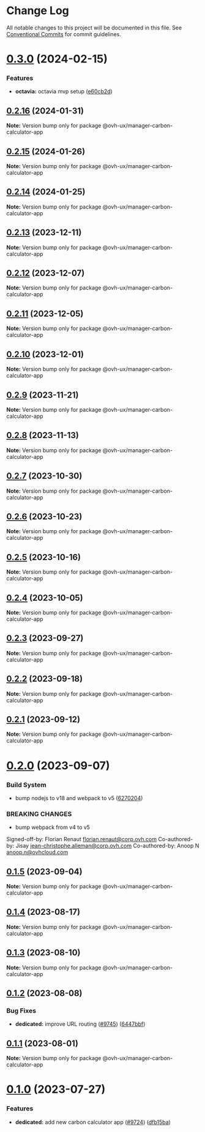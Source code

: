# Change Log

All notable changes to this project will be documented in this file.
See [Conventional Commits](https://conventionalcommits.org) for commit guidelines.

# [0.3.0](https://github.com/ovh/manager/compare/@ovh-ux/manager-carbon-calculator-app@0.2.16...@ovh-ux/manager-carbon-calculator-app@0.3.0) (2024-02-15)


### Features

* **octavia:** octavia mvp setup ([e60cb2d](https://github.com/ovh/manager/commit/e60cb2d4bff27616b5f37d64334816105a830e8f))





## [0.2.16](https://github.com/ovh/manager/compare/@ovh-ux/manager-carbon-calculator-app@0.2.15...@ovh-ux/manager-carbon-calculator-app@0.2.16) (2024-01-31)

**Note:** Version bump only for package @ovh-ux/manager-carbon-calculator-app





## [0.2.15](https://github.com/ovh/manager/compare/@ovh-ux/manager-carbon-calculator-app@0.2.14...@ovh-ux/manager-carbon-calculator-app@0.2.15) (2024-01-26)

**Note:** Version bump only for package @ovh-ux/manager-carbon-calculator-app





## [0.2.14](https://github.com/ovh/manager/compare/@ovh-ux/manager-carbon-calculator-app@0.2.13...@ovh-ux/manager-carbon-calculator-app@0.2.14) (2024-01-25)

**Note:** Version bump only for package @ovh-ux/manager-carbon-calculator-app





## [0.2.13](https://github.com/ovh/manager/compare/@ovh-ux/manager-carbon-calculator-app@0.2.12...@ovh-ux/manager-carbon-calculator-app@0.2.13) (2023-12-11)

**Note:** Version bump only for package @ovh-ux/manager-carbon-calculator-app





## [0.2.12](https://github.com/ovh/manager/compare/@ovh-ux/manager-carbon-calculator-app@0.2.11...@ovh-ux/manager-carbon-calculator-app@0.2.12) (2023-12-07)

**Note:** Version bump only for package @ovh-ux/manager-carbon-calculator-app





## [0.2.11](https://github.com/ovh/manager/compare/@ovh-ux/manager-carbon-calculator-app@0.2.10...@ovh-ux/manager-carbon-calculator-app@0.2.11) (2023-12-05)

**Note:** Version bump only for package @ovh-ux/manager-carbon-calculator-app





## [0.2.10](https://github.com/ovh/manager/compare/@ovh-ux/manager-carbon-calculator-app@0.2.9...@ovh-ux/manager-carbon-calculator-app@0.2.10) (2023-12-01)

**Note:** Version bump only for package @ovh-ux/manager-carbon-calculator-app





## [0.2.9](https://github.com/ovh/manager/compare/@ovh-ux/manager-carbon-calculator-app@0.2.8...@ovh-ux/manager-carbon-calculator-app@0.2.9) (2023-11-21)

**Note:** Version bump only for package @ovh-ux/manager-carbon-calculator-app





## [0.2.8](https://github.com/ovh/manager/compare/@ovh-ux/manager-carbon-calculator-app@0.2.7...@ovh-ux/manager-carbon-calculator-app@0.2.8) (2023-11-13)

**Note:** Version bump only for package @ovh-ux/manager-carbon-calculator-app





## [0.2.7](https://github.com/ovh/manager/compare/@ovh-ux/manager-carbon-calculator-app@0.2.6...@ovh-ux/manager-carbon-calculator-app@0.2.7) (2023-10-30)

**Note:** Version bump only for package @ovh-ux/manager-carbon-calculator-app





## [0.2.6](https://github.com/ovh/manager/compare/@ovh-ux/manager-carbon-calculator-app@0.2.5...@ovh-ux/manager-carbon-calculator-app@0.2.6) (2023-10-23)

**Note:** Version bump only for package @ovh-ux/manager-carbon-calculator-app





## [0.2.5](https://github.com/ovh/manager/compare/@ovh-ux/manager-carbon-calculator-app@0.2.4...@ovh-ux/manager-carbon-calculator-app@0.2.5) (2023-10-16)

**Note:** Version bump only for package @ovh-ux/manager-carbon-calculator-app





## [0.2.4](https://github.com/ovh/manager/compare/@ovh-ux/manager-carbon-calculator-app@0.2.3...@ovh-ux/manager-carbon-calculator-app@0.2.4) (2023-10-05)

**Note:** Version bump only for package @ovh-ux/manager-carbon-calculator-app





## [0.2.3](https://github.com/ovh/manager/compare/@ovh-ux/manager-carbon-calculator-app@0.2.2...@ovh-ux/manager-carbon-calculator-app@0.2.3) (2023-09-27)

**Note:** Version bump only for package @ovh-ux/manager-carbon-calculator-app





## [0.2.2](https://github.com/ovh/manager/compare/@ovh-ux/manager-carbon-calculator-app@0.2.1...@ovh-ux/manager-carbon-calculator-app@0.2.2) (2023-09-18)

**Note:** Version bump only for package @ovh-ux/manager-carbon-calculator-app





## [0.2.1](https://github.com/ovh/manager/compare/@ovh-ux/manager-carbon-calculator-app@0.2.0...@ovh-ux/manager-carbon-calculator-app@0.2.1) (2023-09-12)

**Note:** Version bump only for package @ovh-ux/manager-carbon-calculator-app





# [0.2.0](https://github.com/ovh/manager/compare/@ovh-ux/manager-carbon-calculator-app@0.1.5...@ovh-ux/manager-carbon-calculator-app@0.2.0) (2023-09-07)


### Build System

* bump nodejs to v18 and webpack to v5 ([6270204](https://github.com/ovh/manager/commit/6270204e59bbfb87ec000c5853be08027affbb69))


### BREAKING CHANGES

* bump webpack from v4 to v5

Signed-off-by: Florian Renaut <florian.renaut@corp.ovh.com>
Co-authored-by: Jisay <jean-christophe.alleman@corp.ovh.com>
Co-authored-by: Anoop N <anoop.n@ovhcloud.com>





## [0.1.5](https://github.com/ovh/manager/compare/@ovh-ux/manager-carbon-calculator-app@0.1.4...@ovh-ux/manager-carbon-calculator-app@0.1.5) (2023-09-04)

**Note:** Version bump only for package @ovh-ux/manager-carbon-calculator-app





## [0.1.4](https://github.com/ovh/manager/compare/@ovh-ux/manager-carbon-calculator-app@0.1.3...@ovh-ux/manager-carbon-calculator-app@0.1.4) (2023-08-17)

**Note:** Version bump only for package @ovh-ux/manager-carbon-calculator-app





## [0.1.3](https://github.com/ovh/manager/compare/@ovh-ux/manager-carbon-calculator-app@0.1.2...@ovh-ux/manager-carbon-calculator-app@0.1.3) (2023-08-10)

**Note:** Version bump only for package @ovh-ux/manager-carbon-calculator-app





## [0.1.2](https://github.com/ovh/manager/compare/@ovh-ux/manager-carbon-calculator-app@0.1.1...@ovh-ux/manager-carbon-calculator-app@0.1.2) (2023-08-08)


### Bug Fixes

* **dedicated:** improve URL routing ([#9745](https://github.com/ovh/manager/issues/9745)) ([6447bbf](https://github.com/ovh/manager/commit/6447bbf7b4adf5446d388e139efa8c0e75aae7cf))





## [0.1.1](https://github.com/ovh/manager/compare/@ovh-ux/manager-carbon-calculator-app@0.1.0...@ovh-ux/manager-carbon-calculator-app@0.1.1) (2023-08-01)

**Note:** Version bump only for package @ovh-ux/manager-carbon-calculator-app





# [0.1.0](https://github.com/ovh/manager/compare/@ovh-ux/manager-carbon-calculator-app@0.0.0...@ovh-ux/manager-carbon-calculator-app@0.1.0) (2023-07-27)


### Features

* **dedicated:** add new carbon calculator app ([#9724](https://github.com/ovh/manager/issues/9724)) ([dfb15ba](https://github.com/ovh/manager/commit/dfb15ba88a2b678d2e4a91654360a47823d8cfb4))
